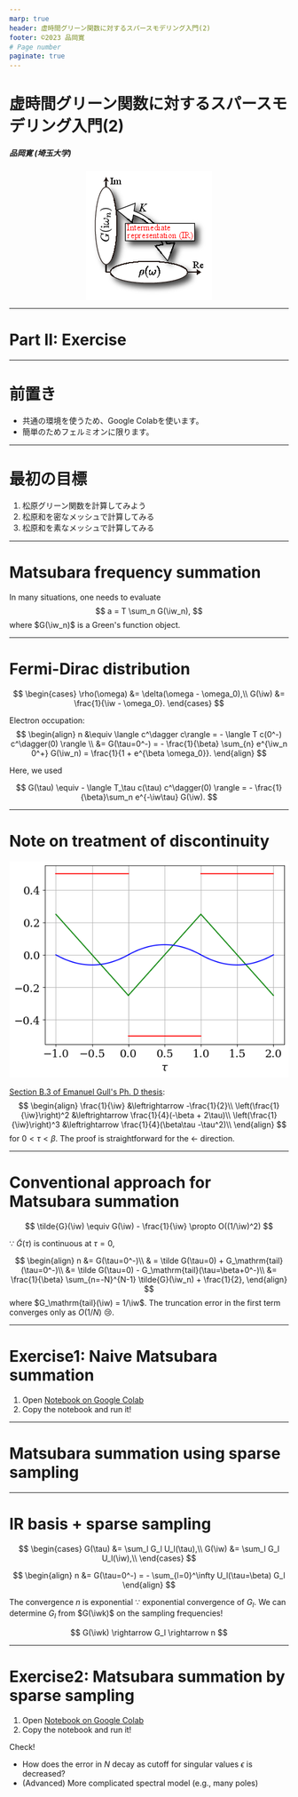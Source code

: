 ```yaml
---
marp: true
header: 虚時間グリーン関数に対するスパースモデリング入門(2)
footer: ©2023 品岡寛
# Page number
paginate: true
---
```


<!-- To show total number of pages for paginate = true -->
<style>
section::after {
  content: attr(data-marpit-pagination) '/' attr(data-marpit-pagination-total);
}
</style>

<!-- add center keyword for figure -->
<style>
img[alt~="center"] {
  display: block;
  margin: 0 auto;
}
</style>

$$
\newcommand{\iv}{{\mathrm{i}\nu}}
\newcommand{\iwk}{{\mathrm{i}\bar{\omega}_k}}
\newcommand{\ivk}{{\mathrm{i}\bar{\nu}_k}}
\newcommand{\tauk}{\bar{\tau_k}}
\newcommand{\ii}{{\mathrm{i}}}
\newcommand{\iw}{{\mathrm{i}\omega}}
\newcommand{\wmax}{{\omega_\mathrm{max}}}
\newcommand{\dd}{{\mathrm{d}}}
\newcommand{\tauk}{{\bar{\tau}_k}}
\newcommand{\wk}{{\bar{\omega}_k}}
\newcommand{\vk}{{\bar{\nu}_k}}
\newcommand{\hatFmat}{\hat{\mathbf{F}}}
\newcommand{\Fmat}{{\mathbf{F}}}
$$

虚時間グリーン関数に対するスパースモデリング入門(2)
===

##### 品岡寛 (埼玉大学)

![center height:300px](fig/IR.png)

---
# Part II: Exercise


---
# 前置き

* 共通の環境を使うため、Google Colabを使います。
* 簡単のためフェルミオンに限ります。


---
# 最初の目標

1. 松原グリーン関数を計算してみよう
2. 松原和を密なメッシュで計算してみる
3. 松原和を素なメッシュで計算してみる

---
# Matsubara frequency summation

In many situations, one needs to evaluate
$$
a = T \sum_n G(\iw_n),
$$
where $G(\iw_n)$ is a Green's function object.

---
# Fermi-Dirac distribution

$$
\begin{cases}
\rho(\omega) &= \delta(\omega - \omega_0),\\
G(\iw) &= \frac{1}{\iw - \omega_0}.
\end{cases}
$$

Electron occupation:
$$
\begin{align}
n &\equiv \langle c^\dagger c\rangle =  - \langle T c(0^-) c^\dagger(0) \rangle \\
&= G(\tau=0^-) = - \frac{1}{\beta} \sum_{n}  e^{\iw_n 0^+} G(\iw_n) = \frac{1}{1 + e^{\beta \omega_0}}.
\end{align}
$$

Here, we used

$$
G(\tau) \equiv - \langle T_\tau c(\tau) c^\dagger(0) \rangle =  - \frac{1}{\beta}\sum_n e^{-\iw\tau} G(\iw).
$$

<!--
Matsubara sum converges slowly as $O(1/N)$:cry:. Let us make it exponential!
-->


---
# Note on treatment of discontinuity

![bg right height:480px](fig/tail.png)

[Section B.3 of Emanuel Gull's Ph. D thesis](https://www.research-collection.ethz.ch/handle/20.500.11850/104013):
$$
\begin{align}
\frac{1}{\iw} &\leftrightarrow -\frac{1}{2}\\
\left(\frac{1}{\iw}\right)^2 &\leftrightarrow \frac{1}{4}(-\beta + 2\tau)\\
\left(\frac{1}{\iw}\right)^3 &\leftrightarrow \frac{1}{4}(\beta\tau -\tau^2)\\
\end{align}
$$
for $0 < \tau < \beta$.  The proof is straightforward for the $\leftarrow$ direction.


---
# Conventional approach for Matsubara summation

$$
\tilde{G}(\iw) \equiv G(\iw) - \frac{1}{\iw} \propto O((1/\iw)^2)
$$

$\because$ $\tilde{G}(\tau)$ is continuous at $\tau=0$,

$$
\begin{align}
n &= G(\tau=0^-)\\
 & = \tilde G(\tau=0) + G_\mathrm{tail}(\tau=0^-)\\
 &= \tilde G(\tau=0) - G_\mathrm{tail}(\tau=\beta+0^-)\\
 &= \frac{1}{\beta} \sum_{n=-N}^{N-1}  \tilde{G}(\iw_n) + \frac{1}{2},
\end{align}
$$
where $G_\mathrm{tail}(\iw) = 1/\iw$. The truncation error in the first term converges only as $O(1/N)$ :cry:.

---
# Exercise1: Naive Matsubara summation

1. Open [Notebook on Google Colab](https://colab.research.google.com/drive/13g3wYpVAV5wCxifX2Zj6h_4u29Xn1ncJ?usp=sharing)
2. Copy the notebook and run it!


---
# Matsubara summation using sparse sampling


---
# IR basis + sparse sampling

$$
\begin{cases}
G(\tau) &= \sum_l G_l U_l(\tau),\\
G(\iw) &= \sum_l G_l U_l(\iw),\\
\end{cases}
$$

$$
\begin{align}
n &= G(\tau=0^-) = - \sum_{l=0}^\infty U_l(\tau=\beta) G_l
\end{align}
$$

The convergence $n$ is exponential $\because$ exponential convergence of $G_l$.
We can determine $G_l$ from $G(\iwk)$ on the sampling frequencies!

$$
G(\iwk) \rightarrow G_l \rightarrow n
$$

---
# Exercise2: Matsubara summation by sparse sampling

1. Open [Notebook on Google Colab](https://colab.research.google.com/drive/1vh0_HXStYBroz2qd89H3tcZIxlXYGV9i?usp=sharing)
2. Copy the notebook and run it!

Check!
* How does the error in $N$ decay as cutoff for singular values $\epsilon$ is decreased?
* (Advanced) More complicated spectral model (e.g., many poles)


<!--
---
# Preparation

### Python (sparse-ir)

* Google Colab (maybe fast)
* [binder](https://mybinder.org/v2/gh/SpM-lab/sparse-ir-binder/HEAD)

### Julia (SparseIR.jl)

* Your own environment (JupyterLab, VS Code...)
* [binder](https://mybinder.org/v2/gh/SpM-lab/sparse-ir-binder/HEAD)


---
# Python: Google Colab

* Notebook1 
* 

---
# Julia

1. Check if your notebook environment works without `SparseIR.jl`.

2. Install dependencies for running notebooks as follows:

```Julia
using Pkg
Pkg.add(["Plots", "FFTW", "FastGaussQuadrature", "LaTeXStrings", "SparseIR"])
```


---
# Numerical examples

We will run the notebooks in the second part of this lecture!


---
# Related technologies

* Minmax
* Discrete Lehmann reprensetation
-->